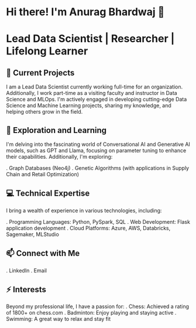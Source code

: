 # Hi there! I'm Anurag Bhardwaj 👋
# Lead Data Scientist | Researcher | Lifelong Learner

## 🔭 Current Projects
I am a Lead Data Scientist currently working full-time for an organization. Additionally, I work part-time as a visiting faculty and instructor in Data Science and MLOps. I'm actively engaged in developing cutting-edge Data Science and Machine Learning projects, sharing my knowledge, and helping others grow in the field.

## 🌱 Exploration and Learning
I'm delving into the fascinating world of Conversational AI and Generative AI models, such as GPT and Llama, focusing on parameter tuning to enhance their capabilities. Additionally, I'm exploring:

. Graph Databases (Neo4j)
. Genetic Algorithms (with applications in Supply Chain and Retail Optimization)

## 💻 Technical Expertise
I bring a wealth of experience in various technologies, including:

. Programming Languages: Python, PySpark, SQL
. Web Development: Flask application development
. Cloud Platforms: Azure, AWS, Databricks, Sagemaker, MLStudio

## 📫 Connect with Me
. LinkedIn
. Email

## ⚡ Interests
Beyond my professional life, I have a passion for:
. Chess: Achieved a rating of 1800+ on chess.com
. Badminton: Enjoy playing and staying active
. Swimming: A great way to relax and stay fit
